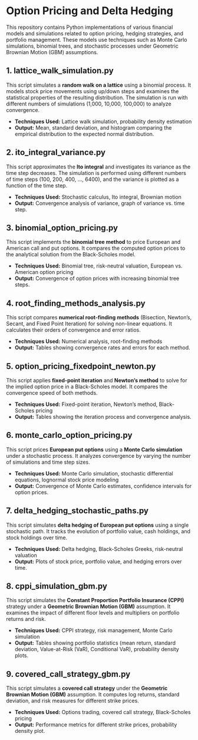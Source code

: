 # **Option Pricing and Delta Hedging**

This repository contains Python implementations of various financial models and simulations related to option pricing, hedging strategies, and portfolio management. These models use techniques such as Monte Carlo simulations, binomial trees, and stochastic processes under Geometric Brownian Motion (GBM) assumptions.

## **1. lattice_walk_simulation.py**
This script simulates a **random walk on a lattice** using a binomial process. It models stock price movements using up/down steps and examines the statistical properties of the resulting distribution. The simulation is run with different numbers of simulations (1,000, 10,000, 100,000) to analyze convergence.

- **Techniques Used:** Lattice walk simulation, probability density estimation  
- **Output:** Mean, standard deviation, and histogram comparing the empirical distribution to the expected normal distribution.


## **2. ito_integral_variance.py**
This script approximates the **Ito integral** and investigates its variance as the time step decreases. The simulation is performed using different numbers of time steps (100, 200, 400, ..., 6400), and the variance is plotted as a function of the time step.

- **Techniques Used:** Stochastic calculus, Ito integral, Brownian motion  
- **Output:** Convergence analysis of variance, graph of variance vs. time step.


## **3. binomial_option_pricing.py**
This script implements the **binomial tree method** to price European and American call and put options. It compares the computed option prices to the analytical solution from the Black-Scholes model.

- **Techniques Used:** Binomial tree, risk-neutral valuation, European vs. American option pricing  
- **Output:** Convergence of option prices with increasing binomial tree steps.


## **4. root_finding_methods_analysis.py**
This script compares **numerical root-finding methods** (Bisection, Newton’s, Secant, and Fixed Point Iteration) for solving non-linear equations. It calculates their orders of convergence and error ratios.

- **Techniques Used:** Numerical analysis, root-finding methods  
- **Output:** Tables showing convergence rates and errors for each method.


## **5. option_pricing_fixedpoint_newton.py**
This script applies **fixed-point iteration** and **Newton’s method** to solve for the implied option price in a Black-Scholes model. It compares the convergence speed of both methods.

- **Techniques Used:** Fixed-point iteration, Newton’s method, Black-Scholes pricing  
- **Output:** Tables showing the iteration process and convergence analysis.


## **6. monte_carlo_option_pricing.py**
This script prices **European put options** using a **Monte Carlo simulation** under a stochastic process. It analyzes convergence by varying the number of simulations and time step sizes.

- **Techniques Used:** Monte Carlo simulation, stochastic differential equations, lognormal stock price modeling  
- **Output:** Convergence of Monte Carlo estimates, confidence intervals for option prices.


## **7. delta_hedging_stochastic_paths.py**
This script simulates **delta hedging of European put options** using a single stochastic path. It tracks the evolution of portfolio value, cash holdings, and stock holdings over time.

- **Techniques Used:** Delta hedging, Black-Scholes Greeks, risk-neutral valuation  
- **Output:** Plots of stock price, portfolio value, and hedging errors over time.


## **8. cppi_simulation_gbm.py**
This script simulates the **Constant Proportion Portfolio Insurance (CPPI)** strategy under a **Geometric Brownian Motion (GBM)** assumption. It examines the impact of different floor levels and multipliers on portfolio returns and risk.

- **Techniques Used:** CPPI strategy, risk management, Monte Carlo simulation  
- **Output:** Tables showing portfolio statistics (mean return, standard deviation, Value-at-Risk (VaR), Conditional VaR), probability density plots.


## **9. covered_call_strategy_gbm.py**
This script simulates a **covered call strategy** under the **Geometric Brownian Motion (GBM)** assumption. It computes log returns, standard deviation, and risk measures for different strike prices.

- **Techniques Used:** Options trading, covered call strategy, Black-Scholes pricing  
- **Output:** Performance metrics for different strike prices, probability density plot.
